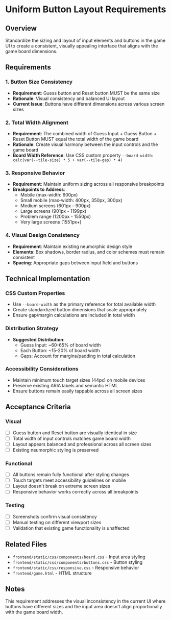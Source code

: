# Uniform Button Layout Requirements

## Overview
Standardize the sizing and layout of input elements and buttons in the game UI to create a consistent, visually appealing interface that aligns with the game board dimensions.

## Requirements

### 1. Button Size Consistency
- **Requirement**: Guess button and Reset button MUST be the same size
- **Rationale**: Visual consistency and balanced UI layout
- **Current Issue**: Buttons have different dimensions across various screen sizes

### 2. Total Width Alignment
- **Requirement**: The combined width of Guess Input + Guess Button + Reset Button MUST equal the total width of the game board
- **Rationale**: Create visual harmony between the input controls and the game board
- **Board Width Reference**: Use CSS custom property `--board-width: calc(var(--tile-size) * 5 + var(--tile-gap) * 4)`

### 3. Responsive Behavior
- **Requirement**: Maintain uniform sizing across all responsive breakpoints
- **Breakpoints to Address**:
  - Mobile (max-width: 600px)
  - Small mobile (max-width: 400px, 350px, 300px)  
  - Medium screens (601px - 900px)
  - Large screens (901px - 1199px)
  - Problem range (1200px - 1550px)
  - Very large screens (1551px+)

### 4. Visual Design Consistency
- **Requirement**: Maintain existing neumorphic design style
- **Elements**: Box shadows, border radius, and color schemes must remain consistent
- **Spacing**: Appropriate gaps between input field and buttons

## Technical Implementation

### CSS Custom Properties
- Use `--board-width` as the primary reference for total available width
- Create standardized button dimensions that scale appropriately
- Ensure gap/margin calculations are included in total width

### Distribution Strategy
- **Suggested Distribution**: 
  - Guess Input: ~60-65% of board width
  - Each Button: ~15-20% of board width
  - Gaps: Account for margins/padding in total calculation

### Accessibility Considerations
- Maintain minimum touch target sizes (44px) on mobile devices
- Preserve existing ARIA labels and semantic HTML
- Ensure buttons remain easily tappable across all screen sizes

## Acceptance Criteria

### Visual
- [ ] Guess button and Reset button are visually identical in size
- [ ] Total width of input controls matches game board width
- [ ] Layout appears balanced and professional across all screen sizes
- [ ] Existing neumorphic styling is preserved

### Functional  
- [ ] All buttons remain fully functional after styling changes
- [ ] Touch targets meet accessibility guidelines on mobile
- [ ] Layout doesn't break on extreme screen sizes
- [ ] Responsive behavior works correctly across all breakpoints

### Testing
- [ ] Screenshots confirm visual consistency
- [ ] Manual testing on different viewport sizes
- [ ] Validation that existing game functionality is unaffected

## Related Files
- `frontend/static/css/components/board.css` - Input area styling
- `frontend/static/css/components/buttons.css` - Button styling  
- `frontend/static/css/responsive.css` - Responsive behavior
- `frontend/game.html` - HTML structure

## Notes
This requirement addresses the visual inconsistency in the current UI where buttons have different sizes and the input area doesn't align proportionally with the game board width.